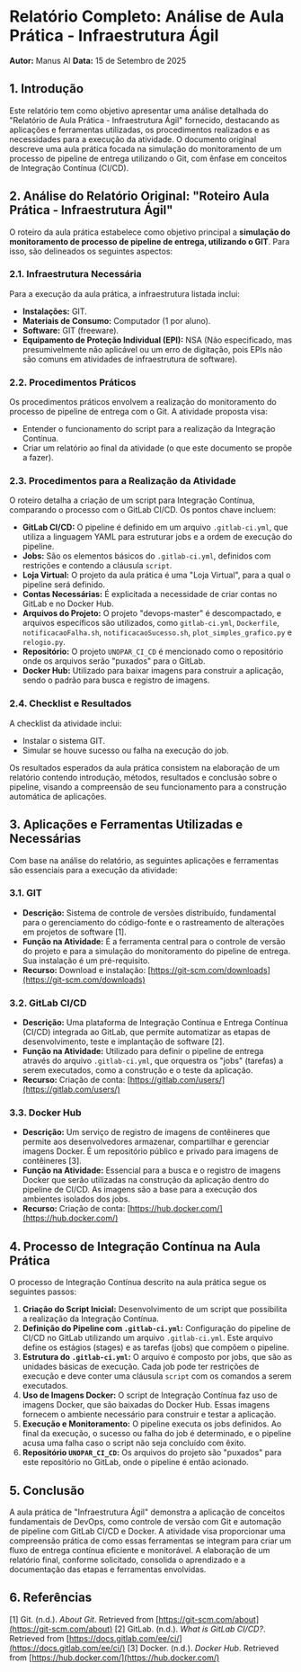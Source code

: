 # Relatório Completo: Análise de Aula Prática - Infraestrutura Ágil

**Autor:** Manus AI
**Data:** 15 de Setembro de 2025

## 1. Introdução

Este relatório tem como objetivo apresentar uma análise detalhada do "Relatório de Aula Prática - Infraestrutura Ágil" fornecido, destacando as aplicações e ferramentas utilizadas, os procedimentos realizados e as necessidades para a execução da atividade. O documento original descreve uma aula prática focada na simulação do monitoramento de um processo de pipeline de entrega utilizando o Git, com ênfase em conceitos de Integração Contínua (CI/CD).

## 2. Análise do Relatório Original: "Roteiro Aula Prática - Infraestrutura Ágil"

O roteiro da aula prática estabelece como objetivo principal a **simulação do monitoramento de processo de pipeline de entrega, utilizando o GIT**. Para isso, são delineados os seguintes aspectos:

### 2.1. Infraestrutura Necessária

Para a execução da aula prática, a infraestrutura listada inclui:

*   **Instalações:** GIT.
*   **Materiais de Consumo:** Computador (1 por aluno).
*   **Software:** GIT (freeware).
*   **Equipamento de Proteção Individual (EPI):** NSA (Não especificado, mas presumivelmente não aplicável ou um erro de digitação, pois EPIs não são comuns em atividades de infraestrutura de software).

### 2.2. Procedimentos Práticos

Os procedimentos práticos envolvem a realização do monitoramento do processo de pipeline de entrega com o Git. A atividade proposta visa:

*   Entender o funcionamento do script para a realização da Integração Contínua.
*   Criar um relatório ao final da atividade (o que este documento se propõe a fazer).

### 2.3. Procedimentos para a Realização da Atividade

O roteiro detalha a criação de um script para Integração Contínua, comparando o processo com o GitLab CI/CD. Os pontos chave incluem:

*   **GitLab CI/CD:** O pipeline é definido em um arquivo `.gitlab-ci.yml`, que utiliza a linguagem YAML para estruturar jobs e a ordem de execução do pipeline.
*   **Jobs:** São os elementos básicos do `.gitlab-ci.yml`, definidos com restrições e contendo a cláusula `script`.
*   **Loja Virtual:** O projeto da aula prática é uma "Loja Virtual", para a qual o pipeline será definido.
*   **Contas Necessárias:** É explicitada a necessidade de criar contas no GitLab e no Docker Hub.
*   **Arquivos do Projeto:** O projeto "devops-master" é descompactado, e arquivos específicos são utilizados, como `gitlab-ci.yml`, `Dockerfile`, `notificacaoFalha.sh`, `notificacaoSucesso.sh`, `plot_simples_grafico.py` e `relogio.py`.
*   **Repositório:** O projeto `UNOPAR_CI_CD` é mencionado como o repositório onde os arquivos serão "puxados" para o GitLab.
*   **Docker Hub:** Utilizado para baixar imagens para construir a aplicação, sendo o padrão para busca e registro de imagens.

### 2.4. Checklist e Resultados

A checklist da atividade inclui:

*   Instalar o sistema GIT.
*   Simular se houve sucesso ou falha na execução do job.

Os resultados esperados da aula prática consistem na elaboração de um relatório contendo introdução, métodos, resultados e conclusão sobre o pipeline, visando a compreensão de seu funcionamento para a construção automática de aplicações.

## 3. Aplicações e Ferramentas Utilizadas e Necessárias

Com base na análise do relatório, as seguintes aplicações e ferramentas são essenciais para a execução da atividade:

### 3.1. GIT

*   **Descrição:** Sistema de controle de versões distribuído, fundamental para o gerenciamento do código-fonte e o rastreamento de alterações em projetos de software [1].
*   **Função na Atividade:** É a ferramenta central para o controle de versão do projeto e para a simulação do monitoramento do pipeline de entrega. Sua instalação é um pré-requisito.
*   **Recurso:** Download e instalação: [https://git-scm.com/downloads](https://git-scm.com/downloads)

### 3.2. GitLab CI/CD

*   **Descrição:** Uma plataforma de Integração Contínua e Entrega Contínua (CI/CD) integrada ao GitLab, que permite automatizar as etapas de desenvolvimento, teste e implantação de software [2].
*   **Função na Atividade:** Utilizado para definir o pipeline de entrega através do arquivo `.gitlab-ci.yml`, que orquestra os "jobs" (tarefas) a serem executados, como a construção e o teste da aplicação.
*   **Recurso:** Criação de conta: [https://gitlab.com/users/](https://gitlab.com/users/)

### 3.3. Docker Hub

*   **Descrição:** Um serviço de registro de imagens de contêineres que permite aos desenvolvedores armazenar, compartilhar e gerenciar imagens Docker. É um repositório público e privado para imagens de contêineres [3].
*   **Função na Atividade:** Essencial para a busca e o registro de imagens Docker que serão utilizadas na construção da aplicação dentro do pipeline de CI/CD. As imagens são a base para a execução dos ambientes isolados dos jobs.
*   **Recurso:** Criação de conta: [https://hub.docker.com/](https://hub.docker.com/)

## 4. Processo de Integração Contínua na Aula Prática

O processo de Integração Contínua descrito na aula prática segue os seguintes passos:

1.  **Criação do Script Inicial:** Desenvolvimento de um script que possibilita a realização da Integração Contínua.
2.  **Definição do Pipeline com `.gitlab-ci.yml`:** Configuração do pipeline de CI/CD no GitLab utilizando um arquivo `.gitlab-ci.yml`. Este arquivo define os estágios (stages) e as tarefas (jobs) que compõem o pipeline.
3.  **Estrutura do `.gitlab-ci.yml`:** O arquivo é composto por jobs, que são as unidades básicas de execução. Cada job pode ter restrições de execução e deve conter uma cláusula `script` com os comandos a serem executados.
4.  **Uso de Imagens Docker:** O script de Integração Contínua faz uso de imagens Docker, que são baixadas do Docker Hub. Essas imagens fornecem o ambiente necessário para construir e testar a aplicação.
5.  **Execução e Monitoramento:** O pipeline executa os jobs definidos. Ao final da execução, o sucesso ou falha do job é determinado, e o pipeline acusa uma falha caso o script não seja concluído com êxito.
6.  **Repositório `UNOPAR_CI_CD`:** Os arquivos do projeto são "puxados" para este repositório no GitLab, onde o pipeline é então acionado.

## 5. Conclusão

A aula prática de "Infraestrutura Ágil" demonstra a aplicação de conceitos fundamentais de DevOps, como controle de versão com Git e automação de pipeline com GitLab CI/CD e Docker. A atividade visa proporcionar uma compreensão prática de como essas ferramentas se integram para criar um fluxo de entrega contínua eficiente e monitorável. A elaboração de um relatório final, conforme solicitado, consolida o aprendizado e a documentação das etapas e ferramentas envolvidas.

## 6. Referências

[1] Git. (n.d.). *About Git*. Retrieved from [https://git-scm.com/about](https://git-scm.com/about)
[2] GitLab. (n.d.). *What is GitLab CI/CD?*. Retrieved from [https://docs.gitlab.com/ee/ci/](https://docs.gitlab.com/ee/ci/)
[3] Docker. (n.d.). *Docker Hub*. Retrieved from [https://hub.docker.com/](https://hub.docker.com/)

